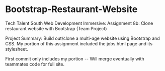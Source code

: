 # Bootstrap-Restaurant-Website

Tech Talent South Web Development Immersive:
Assignment 8b: Clone restaurant website with Bootstrap (Team Project)

Project Summary: Build out/clone a multi-age website using Bootstrap and CSS. My portion of this assignment
included the jobs.html page and its stylesheet. 

First commit only includes my portion -- Will merge eventually with teammates code for full site. 
